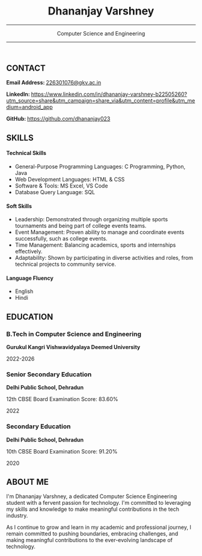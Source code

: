 <!DOCTYPE html>
<html lang="en">
<head>
    <meta charset="UTF-8">
    <meta name="viewport" content="width=device-width, initial-scale=1.0">
        <!--<title>My Resume</title> -->
        <link rel="stylesheet" href="resume.css">
<link rel="stylesheet" href="https://cdnjs.cloudflare.com/ajax/libs/font-awesome/6.0.0-beta3/css/all.min.css">
</head>
<body>
    <header id="header">
        <!-- Resume header with your name and title -->
        <h1>Dhananjay Varshney</h1>
        <hr>
        <p>Computer Science and Engineering</p>
        <hr>
    </header>
    <main>
        <article id="mainLeft">
            <section>
                <h2>CONTACT</h2>
                <p>
                    <strong>Email Address: </strong>
                    <i class="fa fa-envelope" aria-hidden="true"></i>
                    <a href="mailto:226301076@gkv.ac.in">226301076@gkv.ac.in</a>
                </p>
                <p>
                    <strong>LinkedIn: </strong>
                    <i class="fab fa-linkedin" aria-hidden="true"></i>
                    <a href="https://www.linkedin.com/in/dhananjay-varshney-b22505260">https://www.linkedin.com/in/dhananjay-varshney-b22505260?utm_source=share&utm_campaign=share_via&utm_content=profile&utm_medium=android_app</a>
                </p>
                <p>
                    <strong>GitHub: </strong>
                    <i class="fab fa-github" aria-hidden="true"></i>
                    <a href="https://github.com/dhananjay023">https://github.com/dhananjay023</a>
                </p>
            </section>
            <section>
                <h2>SKILLS</h2>
                <h4>Technical Skills</h4>
                <ul>
                    <li>General-Purpose Programming Languages: C Programming, Python, Java</li>
                    <li>Web Development Languages: HTML & CSS</li>
                    <li>Software & Tools: MS Excel, VS Code</li>
                    <li>Database Query Language: SQL</li>
                </ul>
                <h4>Soft Skills</h4>
                <ul>
                    <li>Leadership: Demonstrated through organizing multiple sports tournaments and being part of college events teams.</li>
                    <li>Event Management: Proven ability to manage and coordinate events successfully, such as college events.</li>
                    <li>Time Management: Balancing academics, sports and internships effectively.</li>
                    <li>Adaptability: Shown by participating in diverse activities and roles, from technical projects to community service.</li>
                </ul>
                <h4>Language Fluency</h4>
                <ul>
                    <li>English </li>
                    <li>Hindi</li>
                </ul>
            </section>
        </article>
            <article id = "mainRight">
            <section>
                <h2>EDUCATION</h2>
                <article>
                    <h3>B.Tech in Computer Science and Engineering</h3>
                    <p><strong>Gurukul Kangri Vishwavidyalaya Deemed University</strong></p>
                    <p>2022-2026</p>
                </article>
                <article>
                    <h3>Senior Secondary Education</h3>
                    <p><strong>Delhi Public School, Dehradun</strong></p>
                    <p>12th CBSE Board Examination Score: 83.60%</p>
                    <p>2022</p>
                </article>
                <article>
                    <h3>Secondary Education</h3>
                    <p><strong>Delhi Public School, Dehradun</strong></p>
                    <p>10th CBSE Board Examination Score: 91.20%</p>
                    <p>2020</p>
                </article>
            </section>            
            <section>
    <h2>ABOUT ME</h2>
    <p>
        I'm Dhananjay Varshney, a dedicated Computer Science Engineering student with a fervent passion for technology. I'm committed to leveraging my skills and knowledge to make meaningful contributions in the tech industry.
    </p>
    <p>As I continue to grow and learn in my academic and professional journey, I remain committed to pushing boundaries, embracing challenges, and making meaningful contributions to the ever-evolving landscape of technology.</p>
</section>
</body>
</html>
